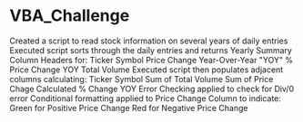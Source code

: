 # VBA_Challenge
Created a script to read stock information on several years of daily entries
Executed script sorts through the daily entries and returns Yearly Summary Column Headers for:
  Ticker Symbol
  Price Change Year-Over-Year "YOY"
  % Price Change YOY
  Total Volume
Executed script then populates adjacent columns calculating:
  Ticker Symbol
  Sum of Total Volume
  Sum of Price Chage 
  Calculated % Change YOY
Error Checking applied to check for Div/0 error
Conditional formatting applied to Price Change Column to indicate:
  Green for Positive Price Change
  Red for Negative Price Change
